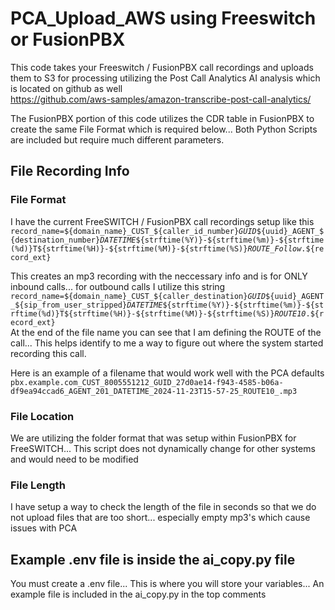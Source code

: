 # PCA_Upload_AWS using Freeswitch or FusionPBX
This code takes your Freeswitch / FusionPBX call recordings and uploads them to S3 for processing utilizing the Post Call Analytics AI analysis which is located on github as well<br>
https://github.com/aws-samples/amazon-transcribe-post-call-analytics/

The FusionPBX portion of this code utilizes the CDR table in FusionPBX to create the same File Format which is required below... Both Python Scripts are included but require much different parameters.

## File Recording Info
### File Format
I have the current FreeSWITCH / FusionPBX call recordings setup like this<br>
<code>record_name=${domain_name}_CUST_${caller_id_number}_GUID_${uuid}_AGENT_${destination_number}_DATETIME_${strftime(%Y)}-${strftime(%m)}-${strftime(%d)}T${strftime(%H)}-${strftime(%M)}-${strftime(%S)}_ROUTE_Follow_.${record_ext}</code><br>

This creates an mp3 recording with the neccessary info and is for ONLY inbound calls... for outbound calls I utilize this string<br>
<code>record_name=${domain_name}_CUST_${caller_destination}_GUID_${uuid}_AGENT_${sip_from_user_stripped}_DATETIME_${strftime(%Y)}-${strftime(%m)}-${strftime(%d)}T${strftime(%H)}-${strftime(%M)}-${strftime(%S)}_ROUTE10_.${record_ext}</code><br>
At the end of the file name you can see that I am defining the ROUTE of the call... This helps identify to me a way to figure out where the system started recording this call.<br>

Here is an example of a filename that would work well with the PCA defaults<br>
<code>pbx.example.com_CUST_8005551212_GUID_27d0ae14-f943-4585-b06a-df9ea94ccad6_AGENT_201_DATETIME_2024-11-23T15-57-25_ROUTE10_.mp3</code><br>


### File Location
We are utilizing the folder format that was setup within FusionPBX for FreeSWITCH... This script does not dynamically change for other systems and would need to be modified


### File Length 
I have setup a way to check the length of the file in seconds so that we do not upload files that are too short... especially empty mp3's which cause issues with PCA



## Example .env file is inside the ai_copy.py file
You must create a .env file... This is where you will store your variables... An example file is included in the ai_copy.py in the top comments

